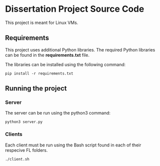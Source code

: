 # Dissertation Project Source Code
This project is meant for Linux VMs.

## Requirements
This project uses additional Python libraries.
The required Python libraries can be found in the **requirements.txt** file.

The libraries can be installed using the following command:
```
pip install -r requirements.txt
```

## Running the project
### Server
The server can be run using the python3 command:
```
python3 server.py
```

### Clients
Each client must be run using the Bash script found in each of their respecive FL folders. 
```
./client.sh
 ```
